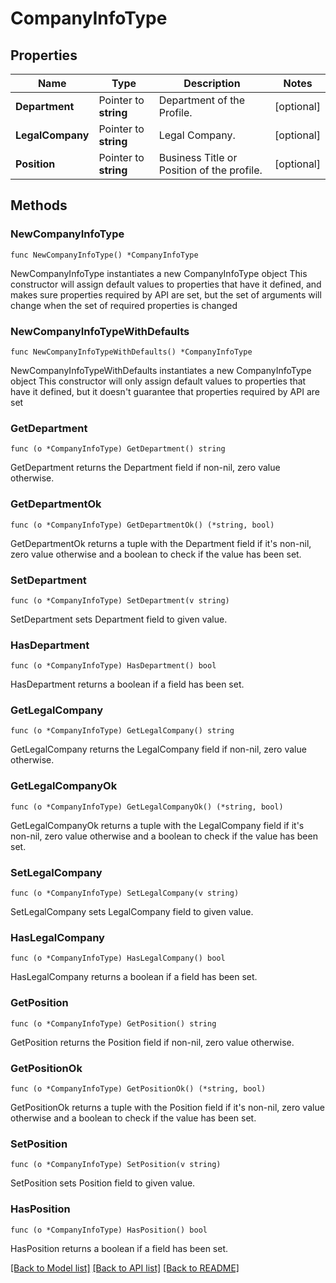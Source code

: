 # CompanyInfoType

## Properties

Name | Type | Description | Notes
------------ | ------------- | ------------- | -------------
**Department** | Pointer to **string** | Department of the Profile. | [optional] 
**LegalCompany** | Pointer to **string** | Legal Company. | [optional] 
**Position** | Pointer to **string** | Business Title or Position of the profile. | [optional] 

## Methods

### NewCompanyInfoType

`func NewCompanyInfoType() *CompanyInfoType`

NewCompanyInfoType instantiates a new CompanyInfoType object
This constructor will assign default values to properties that have it defined,
and makes sure properties required by API are set, but the set of arguments
will change when the set of required properties is changed

### NewCompanyInfoTypeWithDefaults

`func NewCompanyInfoTypeWithDefaults() *CompanyInfoType`

NewCompanyInfoTypeWithDefaults instantiates a new CompanyInfoType object
This constructor will only assign default values to properties that have it defined,
but it doesn't guarantee that properties required by API are set

### GetDepartment

`func (o *CompanyInfoType) GetDepartment() string`

GetDepartment returns the Department field if non-nil, zero value otherwise.

### GetDepartmentOk

`func (o *CompanyInfoType) GetDepartmentOk() (*string, bool)`

GetDepartmentOk returns a tuple with the Department field if it's non-nil, zero value otherwise
and a boolean to check if the value has been set.

### SetDepartment

`func (o *CompanyInfoType) SetDepartment(v string)`

SetDepartment sets Department field to given value.

### HasDepartment

`func (o *CompanyInfoType) HasDepartment() bool`

HasDepartment returns a boolean if a field has been set.

### GetLegalCompany

`func (o *CompanyInfoType) GetLegalCompany() string`

GetLegalCompany returns the LegalCompany field if non-nil, zero value otherwise.

### GetLegalCompanyOk

`func (o *CompanyInfoType) GetLegalCompanyOk() (*string, bool)`

GetLegalCompanyOk returns a tuple with the LegalCompany field if it's non-nil, zero value otherwise
and a boolean to check if the value has been set.

### SetLegalCompany

`func (o *CompanyInfoType) SetLegalCompany(v string)`

SetLegalCompany sets LegalCompany field to given value.

### HasLegalCompany

`func (o *CompanyInfoType) HasLegalCompany() bool`

HasLegalCompany returns a boolean if a field has been set.

### GetPosition

`func (o *CompanyInfoType) GetPosition() string`

GetPosition returns the Position field if non-nil, zero value otherwise.

### GetPositionOk

`func (o *CompanyInfoType) GetPositionOk() (*string, bool)`

GetPositionOk returns a tuple with the Position field if it's non-nil, zero value otherwise
and a boolean to check if the value has been set.

### SetPosition

`func (o *CompanyInfoType) SetPosition(v string)`

SetPosition sets Position field to given value.

### HasPosition

`func (o *CompanyInfoType) HasPosition() bool`

HasPosition returns a boolean if a field has been set.


[[Back to Model list]](../README.md#documentation-for-models) [[Back to API list]](../README.md#documentation-for-api-endpoints) [[Back to README]](../README.md)


